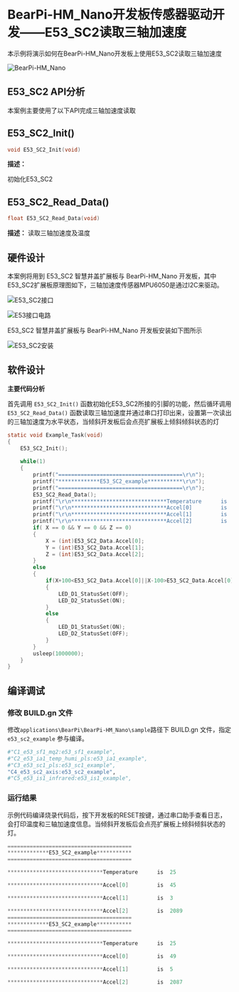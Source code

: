 # BearPi-HM_Nano开发板传感器驱动开发——E53_SC2读取三轴加速度
本示例将演示如何在BearPi-HM_Nano开发板上使用E53_SC2读取三轴加速度

![BearPi-HM_Nano](/applications/BearPi/BearPi-HM_Nano/docs/figures/00_public/BearPi-HM_Nano.png)
## E53_SC2 API分析
本案例主要使用了以下API完成三轴加速度读取
## E53_SC2_Init()
```C
void E53_SC2_Init(void)
```
 **描述：**

初始化E53_SC2

## E53_SC2_Read_Data()
```C
float E53_SC2_Read_Data(void)
```
 **描述：**
读取三轴加速度及温度




## 硬件设计
本案例将用到 E53_SC2 智慧井盖扩展板与 BearPi-HM_Nano 开发板，其中E53_SC2扩展板原理图如下，三轴加速度传感器MPU6050是通过I2C来驱动。

![](/applications/BearPi/BearPi-HM_Nano/docs/figures/C4_e53_sc2_axis/E53_SC2接口.png "E53_SC2接口")

![](/applications/BearPi/BearPi-HM_Nano/docs/figures/C4_e53_sc2_axis/E53接口电路.png "E53接口电路")

E53_SC2 智慧井盖扩展板与 BearPi-HM_Nano 开发板安装如下图所示

![](/applications/BearPi/BearPi-HM_Nano/docs/figures/C4_e53_sc2_axis/E53_SC2安装.png "E53_SC2安装")
## 软件设计

**主要代码分析**


首先调用 `E53_SC2_Init()` 函数初始化E53_SC2所接的引脚的功能，然后循环调用 `E53_SC2_Read_Data()` 函数读取三轴加速度并通过串口打印出来，设置第一次读出的三轴加速度为水平状态，当倾斜开发板后会点亮扩展板上倾斜倾斜状态的灯

```C
static void Example_Task(void)
{
    E53_SC2_Init();
    
    while(1)
    {
        printf("=======================================\r\n");
        printf("*************E53_SC2_example***********\r\n");
        printf("=======================================\r\n");
        E53_SC2_Read_Data();
        printf("\r\n******************************Temperature      is  %d\r\n", (int)E53_SC2_Data.Temperature);
        printf("\r\n******************************Accel[0]         is  %d\r\n", (int)E53_SC2_Data.Accel[0]);
        printf("\r\n******************************Accel[1]         is  %d\r\n", (int)E53_SC2_Data.Accel[1]);
        printf("\r\n******************************Accel[2]         is  %d\r\n", (int)E53_SC2_Data.Accel[2]);
        if( X == 0 && Y == 0 && Z == 0)
        {
            X = (int)E53_SC2_Data.Accel[0];
            Y = (int)E53_SC2_Data.Accel[1];
            Z = (int)E53_SC2_Data.Accel[2];
        }
        else
        {
            if(X+100<E53_SC2_Data.Accel[0]||X-100>E53_SC2_Data.Accel[0]||Y+100<E53_SC2_Data.Accel[1]||Y-100>E53_SC2_Data.Accel[1]||Z+100<E53_SC2_Data.Accel[2]||Z-100>E53_SC2_Data.Accel[2])
            {
                LED_D1_StatusSet(OFF);
                LED_D2_StatusSet(ON);
            }
            else
            {
                LED_D1_StatusSet(ON);
                LED_D2_StatusSet(OFF);
            }
        }
        usleep(1000000);
    }
}
```



## 编译调试

### 修改 BUILD.gn 文件
修改`applications\BearPi\BearPi-HM_Nano\sample`路径下 BUILD.gn 文件，指定 `e53_sc2_example` 参与编译。
```r
#"C1_e53_sf1_mq2:e53_sf1_example",
#"C2_e53_ia1_temp_humi_pls:e53_ia1_example",
#"C3_e53_sc1_pls:e53_sc1_example",
"C4_e53_sc2_axis:e53_sc2_example",
#"C5_e53_is1_infrared:e53_is1_example",
```

    


### 运行结果<a name="section18115713118"></a>

示例代码编译烧录代码后，按下开发板的RESET按键，通过串口助手查看日志，会打印温度和三轴加速度信息。当倾斜开发板后会点亮扩展板上倾斜倾斜状态的灯。
```c
=======================================
*************E53_SC2_example***********
=======================================

******************************Temperature      is  25

******************************Accel[0]         is  45

******************************Accel[1]         is  3

******************************Accel[2]         is  2089
=======================================
*************E53_SC2_example***********
=======================================

******************************Temperature      is  25

******************************Accel[0]         is  49

******************************Accel[1]         is  5

******************************Accel[2]         is  2087
```

